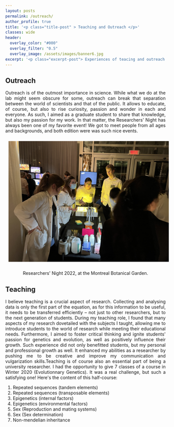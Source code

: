 ```yaml
---
layout: posts
permalink: /outreach/
author_profile: true
title: '<p class="title-post" > Teaching and Outreach </p>'
classes: wide
header:
  overlay_color: "#000"
  overlay_filter: "0.5"
  overlay_image: /assets/images/banner6.jpg
excerpt: '<p class="excerpt-post"> Experiences of teacing and outreach </p>' 
---
```



## Outreach

<p align="justify">
Outreach is of the outmost importance in science. While what we do at the lab might seem obscure for some, outreach can break that separation between the world
of scientists and that of the public. It allows to educate, of course, but also to rise curiosity, passion and wonder in each and everyone. As such, I aimed as a graduate student to 
share that knowledge, but also my passion for my work. In that matter, the Researchers' Night has always been one of my favorite event! We got to meet people from all ages and backgrounds,
and both edition were was such nice events. 
</p>


<img style="Padding: 10px 10px 10px 10px;" width="750px" src="../assets/images/Night_Research.jpg" class="center"/>
<p style="text-align: center">Researchers' Night 2022, at the Montreal Botanical Garden.</p>


## Teaching
<p align="justify">
I believe teaching is a crucial aspect of research. Collecting and analysing data is only the first part of the equation, as for this information to be useful, it needs to be transferred efficiently – not just to other researchers, but to the next generation of students. During my teaching role, I found that many aspects of my research dovetailed with the subjects I taught, allowing me to introduce students to the world of research while meeting their educational needs. Furthermore, I aimed to foster critical thinking and ignite students' passion for genetics and evolution, as well as positively influence their growth. Such experience did not only benefitted students, but my personal and professional growth as well. It enhanced my abilities as a researcher by pushing me to be creative and improve my communication and vulgarization skills.Teaching is of course also an essential part of being a university researcher. I had the opportunity to give 7 classes of a course in Winter 2020 (Evolutionnary Genetics). It was a real challenge, but such a satisfying one! Here's the content of this half-course: 

<ol>
<li>Repeated sequences (tandem elements)</li>
<li>Repeated sequences (transposable elements)</li>
<li>Epigenetics (internal factors)</li>
<li>Epigenetics (environmental factors)</li>
<li>Sex (Reproduction and mating systems)</li>
<li>Sex (Sex determination)</li>
<li>Non-mendelian inheritance</li>
</ol>
</p>
